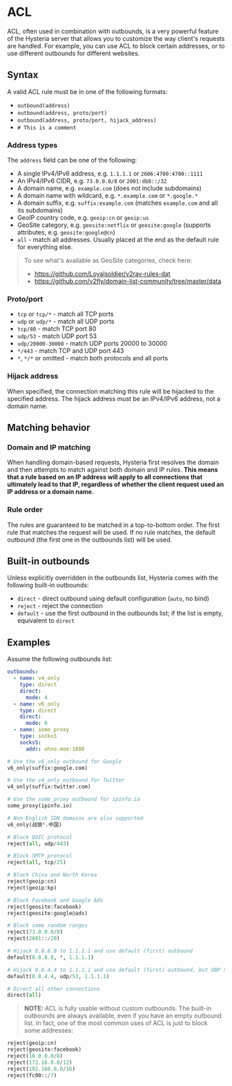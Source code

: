 # ACL

ACL, often used in combination with outbounds, is a very powerful feature of the Hysteria server that allows you to customize the way client's requests are handled. For example, you can use ACL to block certain addresses, or to use different outbounds for different websites.

## Syntax

A valid ACL rule must be in one of the following formats:

- `outbound(address)`
- `outbound(address, proto/port)`
- `outbound(address, proto/port, hijack_address)`
- `# This is a comment`

### Address types

The `address` field can be one of the following:

- A single IPv4/IPv6 address, e.g. `1.1.1.1` or `2606:4700:4700::1111`
- An IPv4/IPv6 CIDR, e.g. `73.0.0.0/8` or `2001:db8::/32`
- A domain name, e.g. `example.com` (does not include subdomains)
- A domain name with wildcard, e.g. `*.example.com` or `*.google.*`
- A domain suffix, e.g. `suffix:example.com` (matches `example.com` and all its subdomains)
- GeoIP country code, e.g. `geoip:cn` or `geoip:us`
- GeoSite category, e.g. `geosite:netflix` or `geosite:google` (supports attributes, e.g. `geosite:google@cn`)
- `all` - match all addresses. Usually placed at the end as the default rule for everything else.

> To see what's available as GeoSite categories, check here:
>
> - https://github.com/Loyalsoldier/v2ray-rules-dat
> - https://github.com/v2fly/domain-list-community/tree/master/data

### Proto/port

- `tcp` or `tcp/*` - match all TCP ports
- `udp` or `udp/*` - match all UDP ports
- `tcp/80` - match TCP port 80
- `udp/53` - match UDP port 53
- `udp/20000-30000` - match UDP ports 20000 to 30000
- `*/443` - match TCP and UDP port 443
- `*`, `*/*` or omitted - match both protocols and all ports

### Hijack address

When specified, the connection matching this rule will be hijacked to the specified address. The hijack address must be an IPv4/IPv6 address, not a domain name.

## Matching behavior

### Domain and IP matching

When handling domain-based requests, Hysteria first resolves the domain and then attempts to match against both domain and IP rules. **This means that a rule based on an IP address will apply to all connections that ultimately lead to that IP, regardless of whether the client request used an IP address or a domain name.**

### Rule order

The rules are guaranteed to be matched in a top-to-bottom order. The first rule that matches the request will be used. If no rule matches, the default outbound (the first one in the outbounds list) will be used.

## Built-in outbounds

Unless explicitly overridden in the outbounds list, Hysteria comes with the following built-in outbounds:

- `direct` - direct outbound using default configuration (`auto`, no bind)
- `reject` - reject the connection
- `default` - use the first outbound in the outbounds list; if the list is empty, equivalent to `direct`

## Examples

Assume the following outbounds list:

```yaml
outbounds:
  - name: v4_only
    type: direct
    direct:
      mode: 4
  - name: v6_only
    type: direct
    direct:
      mode: 6
  - name: some_proxy
    type: socks5
    socks5:
      addr: ohno.moe:1080
```

```python
# Use the v6_only outbound for Google
v6_only(suffix:google.com)

# Use the v4_only outbound for Twitter
v4_only(suffix:twitter.com)

# Use the some_proxy outbound for ipinfo.io
some_proxy(ipinfo.io)

# Non-English IDN domains are also supported
v6_only(战狼*.中国)

# Block QUIC protocol
reject(all, udp/443)

# Block SMTP protocol
reject(all, tcp/25)

# Block China and North Korea
reject(geoip:cn)
reject(geoip:kp)

# Block Facebook and Google Ads
reject(geosite:facebook)
reject(geosite:google@ads)

# Block some random ranges
reject(73.0.0.0/8)
reject(2601::/20)

# Hijack 8.8.8.8 to 1.1.1.1 and use default (first) outbound
default(8.8.8.8, *, 1.1.1.1)

# Hijack 8.8.4.4 to 1.1.1.1 and use default (first) outbound, but UDP 53 only
default(8.8.4.4, udp/53, 1.1.1.1)

# Direct all other connections
direct(all)
```

> **NOTE:** ACL is fully usable without custom outbounds. The built-in outbounds are always available, even if you have an empty outbound list. In fact, one of the most common uses of ACL is just to block some addresses:

```python
reject(geoip:cn)
reject(geosite:facebook)
reject(10.0.0.0/8)
reject(172.16.0.0/12)
reject(192.168.0.0/16)
reject(fc00::/7)
```
